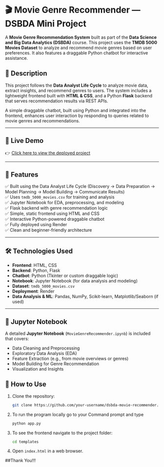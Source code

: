 # 🎬 Movie Genre Recommender — DSBDA Mini Project

A **Movie Genre Recommendation System** built as part of the **Data Science and Big Data Analytics (DSBDA)** course. This project uses the **TMDB 5000 Movies Dataset** to analyze and recommend movie genres based on user preferences. It also features a draggable Python chatbot for interactive assistance.

## 📝 Description

This project follows the **Data Analyst Life Cycle** to analyze movie data, extract insights, and recommend genres to users. The system includes a lightweight frontend built with **HTML & CSS**, and a Python **Flask** backend that serves recommendation results via REST APIs.

A simple draggable chatbot, built using Python and integrated into the frontend, enhances user interaction by responding to queries related to movie genres and recommendations.

---

## 🔗 Live Demo

👉 [Click here to view the deployed project](https://dsbda-mini-project-r3xd.onrender.com/)

---

## 📌 Features

✅ Built using the Data Analyst Life Cycle (Discovery → Data Preparation → Model Planning → Model Building → Communicate Results)  
✅ Uses `tmdb_5000_movies.csv` for training and analysis  
✅ Jupyter Notebook for EDA, preprocessing, and modeling  
✅ Flask backend with genre recommendation logic  
✅ Simple, static frontend using HTML and CSS  
✅ Interactive Python-powered draggable chatbot  
✅ Fully deployed using Render  
✅ Clean and beginner-friendly architecture  

---

## 🛠️ Technologies Used

- **Frontend**: HTML, CSS  
- **Backend**: Python, Flask  
- **Chatbot**: Python (Tkinter or custom draggable logic)  
- **Notebook**: Jupyter Notebook (for data analysis and modeling)  
- **Dataset**: `tmdb_5000_movies.csv`  
- **Deployment**: Render  
- **Data Analysis & ML**: Pandas, NumPy, Scikit-learn, Matplotlib/Seaborn (if used)

---

## 📓 Jupyter Notebook

A detailed **Jupyter Notebook** (`MovieGenreRecommender.ipynb`) is included that covers:

- Data Cleaning and Preprocessing  
- Exploratory Data Analysis (EDA)  
- Feature Extraction (e.g., from movie overviews or genres)  
- Model Building for Genre Recommendation  
- Visualization and Insights

## 🚀 How to Use

1. Clone the repository:
   ```sh
   git clone https://github.com/your-username/dsbda-movie-recommender.git
   ```
2. To run the program locally go to your Command prompt and type
   ```sh
   python app.py
   ```   
3. To see the frontend navigate to the project folder:
   ```sh
   cd templates
   ```
3. Open `index.html` in a web browser.

##Thank You!!!
